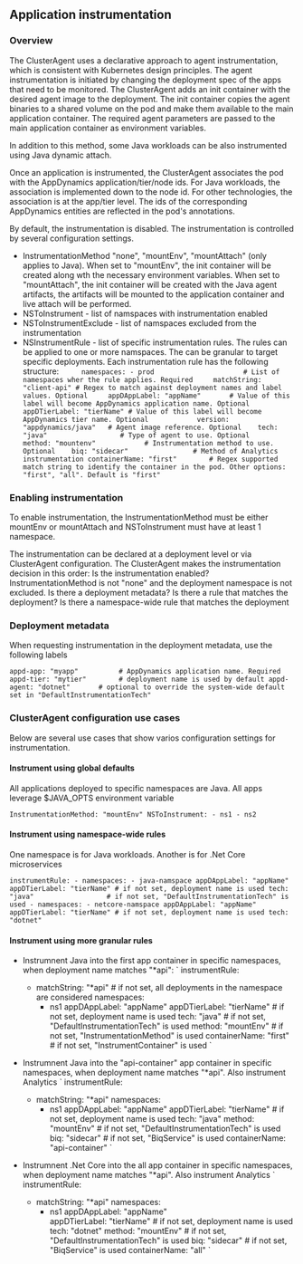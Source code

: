 ## Application instrumentation

### Overview

The ClusterAgent uses a declarative approach to agent instrumentation, which is consistent with Kubernetes design principles. 
The agent instrumentation is initiated by changing the deployment spec of the apps that need to be monitored. The ClusterAgent adds an init container with the desired agent image to the deployment. The init container copies the agent binaries to a shared volume on the pod and make them available to the main application container. The required agent parameters are passed to the main application container as environment variables. 

In addition to this method, some Java workloads can be also instrumented using Java dynamic attach.

Once an application is instrumented, the ClusterAgent associates the pod with the AppDynamics application/tier/node ids. For Java workloads, the association is implemented down to the node id. For other technologies, the association is at the app/tier level. The ids of the corresponding AppDynamics entities are reflected in the pod's annotations.

By default, the instrumentation is disabled. The instrumentation is controlled by several configuration settings.
* InstrumentationMethod "none", "mountEnv", "mountAttach" (only applies to Java). When set to "mountEnv", the init container will be created along wth the necessary environment variables. When set to "mountAttach", the init container will be created with the Java agent artifacts, the artifacts will be mounted to the application container and live attach will be performed.
* NSToInstrument - list of namspaces with instrumentation enabled
* NSToInstrumentExclude - list of namspaces excluded from the instrumentation
* NSInstrumentRule - list of specific instrumentation rules. The rules can be applied to one or more namspaces. The can be granular to target specific deployments. Each instrumentation rule has the following structure: 
`	  
	  namespaces:
	    - prod						# List of namespaces wher the rule applies. Required	
	  matchString: "client-api"	# Regex to match against deployment names and label values. Optional	
	  appDAppLabel: "appName"		# Value of this label will become AppDynamics application name. Optional			
	  appDTierLabel: "tierName"	# Value of this label will become AppDynamics tier name. Optional			
	  version: "appdynamics/java"	# Agent image reference. Optional	
	  tech: "java"					# Type of agent to use. Optional	
	  method: "mountenv"			# Instrumentation method to use. Optional	
      biq: "sidecar"				# Method of Analytics instrumentation
	  containerName: "first"		# Regex supported match string to identify the container in the pod. Other options: "first", "all". Default is "first"
`

### Enabling instrumentation
To enable instrumentation, the InstrumentationMethod must be either mountEnv or mountAttach and NSToInstrument must have at least 1 namespace.

The instrumentation can be declared at a deployment level or via ClusterAgent configuration. The ClusterAgent makes the instrumentation decision in this order:
Is the instrumentation enabled? InstrumentationMethod is not "none" and the deployment namespace is not excluded.
Is there a deployment metadata?
Is there a rule that matches the deployment?
Is there a namespace-wide rule that matches the deployment	

### Deployment metadata
When requesting instrumentation in the deployment metadata, use the following labels

`appd-app: "myapp"			# AppDynamics application name. Required
 appd-tier: "mytier"  		# deployment name is used by default
 appd-agent: "dotnet" 		# optional to override the system-wide default set in "DefaultInstrumentationTech"
`


### ClusterAgent configuration use cases
Below are several use cases that show varios configuration settings for instrumentation.

#### Instrument using global defaults
All applications deployed to specific namespaces are Java. All apps leverage $JAVA_OPTS environment variable

`
InstrumentationMethod: "mountEnv"
NSToInstrument:
	- ns1
	- ns2
`


#### Instrument using namespace-wide rules
One namespace is for Java workloads. Another is for .Net Core microservices

`instrumentRule:
	- namespaces:
	    - java-namspace
	  appDAppLabel: "appName"
	  appDTierLabel: "tierName"	# if not set, deployment name is used
	  tech: "java"					# if not set, "DefaultInstrumentationTech" is used
	- namespaces:
	    - netcore-namspace
	  appDAppLabel: "appName"
	  appDTierLabel: "tierName"	# if not set, deployment name is used
	  tech: "dotnet"
`


#### Instrument using more granular rules
* Instrumnent Java into the first app container in specific namespaces, when deployment name matches "*api":
`
 instrumentRule:
	- matchString: "*api"          # if not set, all deployments in the namespace are considered
	  namespaces:
	    - ns1
	  appDAppLabel: "appName"
	  appDTierLabel: "tierName"	# if not set, deployment name is used
	  tech: "java"					# if not set, "DefaultInstrumentationTech" is used
	  method: "mountEnv"			# if not set, "InstrumentationMethod" is used
	  containerName: "first"		# if not set, "InstrumentContainer" is used
`

* Instrumnent Java into the "api-container" app container in specific namespaces, when deployment name matches "*api". Also instrument Analytics
`
 instrumentRule:
	- matchString: "*api"
	  namespaces:
	    - ns1
	  appDAppLabel: "appName"
	  appDTierLabel: "tierName"	# if not set, deployment name is used
	  tech: "java"
	  method: "mountEnv"			# if not set, "DefaultInstrumentationTech" is used
      biq: "sidecar"				# if not set, "BiqService" is used
	  containerName: "api-container"
`

* Instrumnent .Net Core into the all app container in specific namespaces, when deployment name matches "*api". Also instrument Analytics
`
 instrumentRule:
	- matchString: "*api"
	  namespaces:
	    - ns1
	  appDAppLabel: "appName"		 
	  appDTierLabel: "tierName"	# if not set, deployment name is used
	  tech: "dotnet"
	  method: "mountEnv"			# if not set, "DefaultInstrumentationTech" is used
      biq: "sidecar"				# if not set, "BiqService" is used
	  containerName: "all"
`